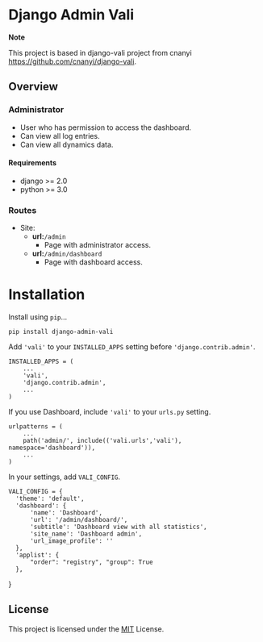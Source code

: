 # Django Admin Vali  

**Note**

This project is based in django-vali project from cnanyi  
https://github.com/cnanyi/django-vali.

## Overview  

### Administrator
  * User who has permission to access the dashboard.
  * Can view all log entries.
  * Can view all dynamics data.

#### Requirements
  * django >= 2.0
  * python >= 3.0  

### Routes
* Site:
  * **url:**```/admin```
    * Page with administrator access.
  * **url:**```/admin/dashboard```
    * Page with dashboard access.
 
# Installation

Install using `pip`...

    pip install django-admin-vali

Add `'vali'` to your `INSTALLED_APPS` setting before `'django.contrib.admin'`.

    INSTALLED_APPS = (
        ...
        'vali',
        'django.contrib.admin',
        ...
    )  

If you use Dashboard, include `'vali'` to your `urls.py` setting.

    urlpatterns = (
        ...
        path('admin/', include(('vali.urls','vali'), namespace='dashboard')),
        ...
    )

In your settings, add `VALI_CONFIG`.

    VALI_CONFIG = {
      'theme': 'default',
      'dashboard': {
          'name': 'Dashboard',
          'url': '/admin/dashboard/',
          'subtitle': 'Dashboard view with all statistics',
          'site_name': 'Dashboard admin',
          'url_image_profile': ''
      },
      'applist': {
          "order": "registry", "group": True
      },
  }  

License
--------
This project is licensed under the [MIT](LICENSE) License.